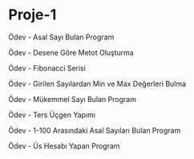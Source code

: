 # Proje-1
Ödev - Asal Sayı Bulan Program

Ödev - Desene Göre Metot Oluşturma

Ödev - Fibonacci Serisi

Ödev - Girilen Sayılardan Min ve Max Değerleri Bulma

Ödev - Mükemmel Sayı Bulan Program

Ödev - Ters Üçgen Yapımı

Ödev - 1-100 Arasındaki Asal Sayıları Bulan Program

Ödev - Üs Hesabı Yapan Program


